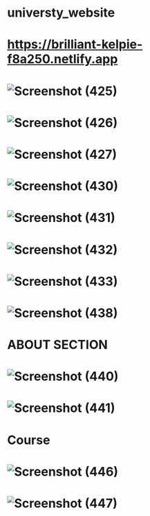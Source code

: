 # universty_website
# https://brilliant-kelpie-f8a250.netlify.app
# ![Screenshot (425)](https://user-images.githubusercontent.com/112082808/226379519-de5b5a2a-45cc-42e3-8747-3de9dec76bb9.png)
# ![Screenshot (426)](https://user-images.githubusercontent.com/112082808/226633532-7f3d14f0-9c72-45d1-9470-3847c5e729e2.png)
# ![Screenshot (427)](https://user-images.githubusercontent.com/112082808/227188520-f30b32ab-eed2-405b-bcac-ed4ab1f5db9f.png)
# ![Screenshot (430)](https://user-images.githubusercontent.com/112082808/227525599-fb49894c-b31b-4cd1-a732-cc280fcd3b8d.png)
# ![Screenshot (431)](https://user-images.githubusercontent.com/112082808/227710849-a0877cc1-0350-4d0d-bcc6-05942d3c7a9d.png)
# ![Screenshot (432)](https://user-images.githubusercontent.com/112082808/227710866-163d7819-1d6d-4cf1-b8a2-cb2a6d3ad9b2.png)
# ![Screenshot (433)](https://user-images.githubusercontent.com/112082808/227710881-481d8008-2726-490b-9e09-d3b9e3681b14.png)
# ![Screenshot (438)](https://user-images.githubusercontent.com/112082808/228553548-41d47752-04b5-40e2-bc85-4891e68f085c.png)
# ABOUT SECTION
# ![Screenshot (440)](https://user-images.githubusercontent.com/112082808/229555127-b636283d-5b4b-49c2-aad0-3da2f87a53c5.png)
# ![Screenshot (441)](https://user-images.githubusercontent.com/112082808/229555370-c209a360-4b59-4547-a051-345e35455385.png)
# Course
# ![Screenshot (446)](https://user-images.githubusercontent.com/112082808/231201137-93c6917b-ea03-44d4-b183-1e0bfddca477.png)
# ![Screenshot (447)](https://user-images.githubusercontent.com/112082808/231201469-26869a87-cbea-4ba2-8627-ad171f91e52c.png)
